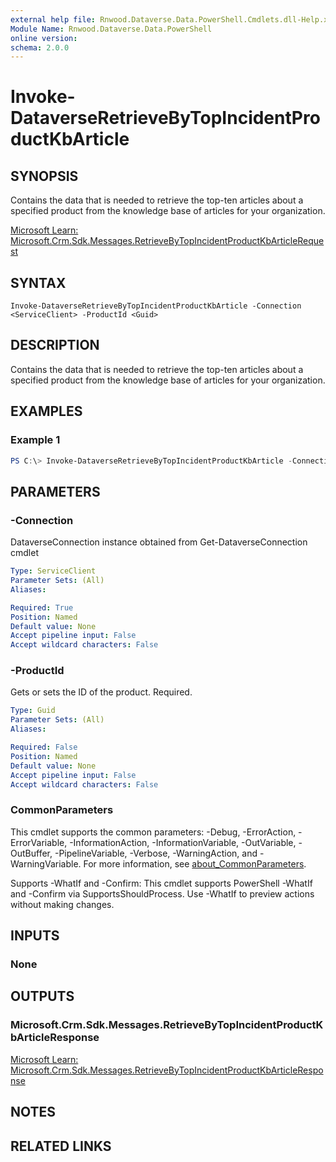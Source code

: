 ```yaml
---
external help file: Rnwood.Dataverse.Data.PowerShell.Cmdlets.dll-Help.xml
Module Name: Rnwood.Dataverse.Data.PowerShell
online version:
schema: 2.0.0
---
```


# Invoke-DataverseRetrieveByTopIncidentProductKbArticle

## SYNOPSIS
Contains the data that is needed to retrieve the top-ten articles about a specified product from the knowledge base of articles for your organization.

[Microsoft Learn: Microsoft.Crm.Sdk.Messages.RetrieveByTopIncidentProductKbArticleRequest](https://learn.microsoft.com/dotnet/api/Microsoft.Crm.Sdk.Messages.RetrieveByTopIncidentProductKbArticleRequest)

## SYNTAX

```
Invoke-DataverseRetrieveByTopIncidentProductKbArticle -Connection <ServiceClient> -ProductId <Guid>
```

## DESCRIPTION
Contains the data that is needed to retrieve the top-ten articles about a specified product from the knowledge base of articles for your organization.

## EXAMPLES

### Example 1
```powershell
PS C:\> Invoke-DataverseRetrieveByTopIncidentProductKbArticle -Connection <ServiceClient> -ProductId <Guid>
```

## PARAMETERS

### -Connection
DataverseConnection instance obtained from Get-DataverseConnection cmdlet

```yaml
Type: ServiceClient
Parameter Sets: (All)
Aliases:

Required: True
Position: Named
Default value: None
Accept pipeline input: False
Accept wildcard characters: False
```

### -ProductId
Gets or sets the ID of the product. Required.

```yaml
Type: Guid
Parameter Sets: (All)
Aliases:

Required: False
Position: Named
Default value: None
Accept pipeline input: False
Accept wildcard characters: False
```

### CommonParameters
This cmdlet supports the common parameters: -Debug, -ErrorAction, -ErrorVariable, -InformationAction, -InformationVariable, -OutVariable, -OutBuffer, -PipelineVariable, -Verbose, -WarningAction, and -WarningVariable. For more information, see [about_CommonParameters](http://go.microsoft.com/fwlink/?LinkID=113216).

Supports -WhatIf and -Confirm: This cmdlet supports PowerShell -WhatIf and -Confirm via SupportsShouldProcess. Use -WhatIf to preview actions without making changes.

## INPUTS

### None
## OUTPUTS

### Microsoft.Crm.Sdk.Messages.RetrieveByTopIncidentProductKbArticleResponse
[Microsoft Learn: Microsoft.Crm.Sdk.Messages.RetrieveByTopIncidentProductKbArticleResponse](https://learn.microsoft.com/dotnet/api/Microsoft.Crm.Sdk.Messages.RetrieveByTopIncidentProductKbArticleResponse)
## NOTES

## RELATED LINKS

